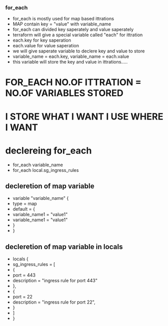 ### for_each
* for_each is mostly used for map based ittrations
* MAP contain key = "value" with variable_name
* for_each can divided key saperately and value saperately 
* terraform will give a special variable called "each" for ittration
* each.key for key saperation
* each.value for value saperation
* we will give saperate variable to declere key and value to store
* variable_name = each.key, variable_name = each.value
* this variable will store the key and value in ittrations.....
# FOR_EACH NO.OF ITTRATION = NO.OF VARIABLES STORED
# I STORE WHAT I WANT I USE WHERE I WANT 

# declereing for_each
* for_each variable_name
* for_each local.sg_ingress_rules

## decleretion of map variable
* variable "variable_name" {
*   type = map
*   default = {
*   variable_name1 = "value1"
*   variable_name1 = "value1"
*   }
* }

## decleretion of map variable in locals
* locals {
*  sg_ingress_rules = [
*    {
*    port = 443
*    description = "ingress rule for port 443"
*    },
*    {
*    port = 22
*    description = "ingress rule for port 22",    
*  }
*  ]
* }
